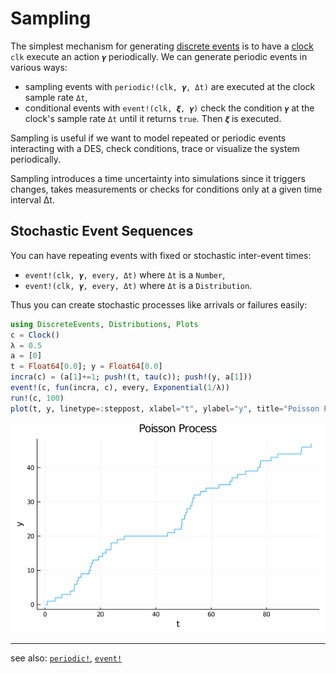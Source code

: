 # Sampling

The simplest mechanism for generating [discrete events](events.md) is to have a [clock](clocks.md) `clk` execute an action `𝜸` periodically. We can generate periodic events in various ways:

- sampling events with `periodic!(clk, 𝜸, Δt)` are executed at the clock sample rate `Δt`,
- conditional events with `event!(clk, 𝝃, 𝜸)` check the condition `𝜸` at the clock's sample rate `Δt` until it returns `true`. Then `𝝃` is executed.

Sampling is useful if we want to model repeated or periodic events interacting with a DES, check conditions, trace or visualize the system periodically.

Sampling introduces a time uncertainty into simulations since it triggers changes, takes measurements or checks for conditions only at a given time interval Δt.

## Stochastic Event Sequences

You can have repeating events with fixed or stochastic inter-event times:

- `event!(clk, 𝜸, every, Δt)` where `Δt` is a `Number`,
- `event!(clk, 𝜸, every, Δt)` where `Δt` is a `Distribution`.

Thus you can create stochastic processes like arrivals or failures easily:

```julia
using DiscreteEvents, Distributions, Plots
c = Clock()
λ = 0.5
a = [0]
t = Float64[0.0]; y = Float64[0.0]
incra(c) = (a[1]+=1; push!(t, tau(c)); push!(y, a[1]))
event!(c, fun(incra, c), every, Exponential(1/λ))
run!(c, 100)
plot(t, y, linetype=:steppost, xlabel="t", ylabel="y", title="Poisson Process", legend=false)
```

![poisson process](img/poiss.png)

-----

see also: [`periodic!`](https://pbayer.github.io/DiscreteEvents.jl/dev/events/#Continuous-sampling), [`event!`](https://pbayer.github.io/DiscreteEvents.jl/dev/events/#Timed-events)